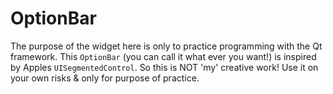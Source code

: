 # OptionBar

The purpose of the widget here is only to practice programming with the Qt framework.
This `OptionBar` (you can call it what ever you want!) is inspired by Apples `UISegmentedControl`.
So this is NOT 'my' creative work! Use it on your own risks & only for purpose of practice.
